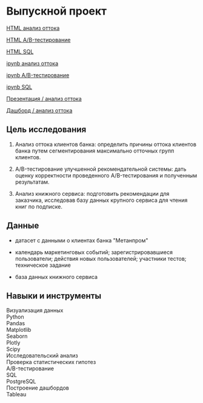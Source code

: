 # Выпускной проект

[HTML анализ оттока](https://github.com/fil0kate/YandexPracticum_DataAnalyst/blob/main/Выпускной%20проект/Выпусной%20проект%2013%20Анализ%20оттока%20клиентов%20банка.html)

[HTML A/B-тестирование](https://github.com/fil0kate/YandexPracticum_DataAnalyst/blob/main/Выпускной%20проект/Выпускной%20проект%2013%20A%3AB-тестирование.html)

[HTML SQL](https://github.com/fil0kate/YandexPracticum_DataAnalyst/blob/main/Выпускной%20проект/Выпускной%20проект%2013%20SQL%20анализ%20книжного%20сервиса.html)

[ipynb анализ оттока](https://github.com/fil0kate/YandexPracticum_DataAnalyst/blob/main/Выпускной%20проект/Выпусной%20проект%2013%20Анализ%20оттока%20клиентов%20банка.ipynb)

[ipynb A/B-тестирование](https://github.com/fil0kate/YandexPracticum_DataAnalyst/blob/main/Выпускной%20проект/Выпускной%20проект%2013%20A%3AB-тестирование.ipynb)

[ipynb SQL](https://github.com/fil0kate/YandexPracticum_DataAnalyst/blob/main/Выпускной%20проект/Выпускной%20проект%2013%20SQL%20анализ%20книжного%20сервиса.ipynb)

[Презентация / анализ оттока](https://drive.google.com/drive/folders/16HQQNcfKRB5pk3oxTgNYsO7kTuU0Ohy1)

[Дашборд / анализ оттока](https://public.tableau.com/app/profile/ekaterina.filimonova4270/viz/_16848525535590/sheet1)

## Цель исследования

1. Анализ оттока клиентов банка: определить причины оттока клиентов банка путем сегментирования максимально отточных групп клиентов.

2. A/B-тестирование улучшенной рекомендательной системы: дать оценку корректности проведенного A/B-тестирования и полученным результатам.

3. Анализ книжного сервиса: подготовить рекомендации для заказчика, исследовав базу данных крупного сервиса для чтения книг по подписке.

## Данные

- датасет с данными о клиентах банка "Метанпром"

- календарь маркетинговых событий; зарегистрировавшиеся пользователи; действия новых пользователей; участники тестов; техническое задание

- база данных книжного сервиса


## Навыки и инструменты

Визуализация данных\
Python\
Pandas\
Matplotlib\
Seaborn\
Plotly\
Scipy\
Исследовательский анализ\
Проверка статистических гипотез\
A/B-тестирование\
SQL\
PostgreSQL\
Построение дашбордов\
Tableau
